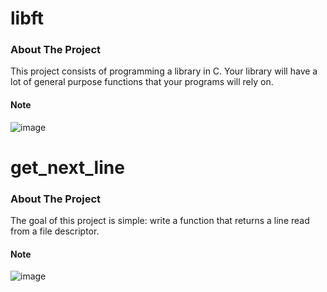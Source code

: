 # libft

### About The Project

This project consists of programming a library in C. Your library will have a lot of general purpose functions that your programs will rely on.

#### Note

![image](https://user-images.githubusercontent.com/20600238/193680059-1fad0700-d953-457a-998c-b9c05898043f.png)

# get_next_line

### About The Project

The goal of this project is simple: write a function that returns a line read from a file descriptor.

#### Note

![image](https://user-images.githubusercontent.com/20600238/193679903-08093019-a586-4e1a-8b95-3bbce7e7cf93.png)
